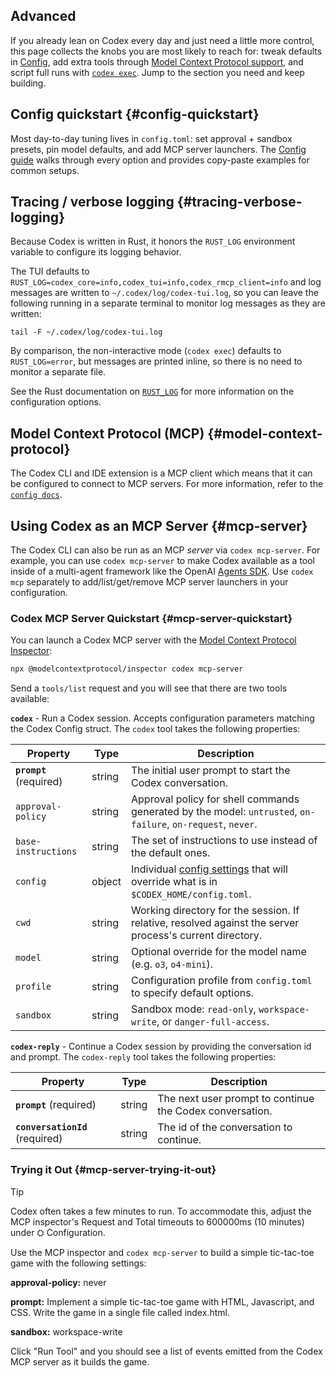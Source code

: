 ## Advanced

If you already lean on Codex every day and just need a little more control, this page collects the knobs you are most likely to reach for: tweak defaults in [Config](./config.md), add extra tools through [Model Context Protocol support](#model-context-protocol), and script full runs with [`codex exec`](./exec.md). Jump to the section you need and keep building.

## Config quickstart {#config-quickstart}

Most day-to-day tuning lives in `config.toml`: set approval + sandbox presets, pin model defaults, and add MCP server launchers. The [Config guide](./config.md) walks through every option and provides copy-paste examples for common setups.

## Tracing / verbose logging {#tracing-verbose-logging}

Because Codex is written in Rust, it honors the `RUST_LOG` environment variable to configure its logging behavior.

The TUI defaults to `RUST_LOG=codex_core=info,codex_tui=info,codex_rmcp_client=info` and log messages are written to `~/.codex/log/codex-tui.log`, so you can leave the following running in a separate terminal to monitor log messages as they are written:

```
tail -F ~/.codex/log/codex-tui.log
```

By comparison, the non-interactive mode (`codex exec`) defaults to `RUST_LOG=error`, but messages are printed inline, so there is no need to monitor a separate file.

See the Rust documentation on [`RUST_LOG`](https://docs.rs/env_logger/latest/env_logger/#enabling-logging) for more information on the configuration options.

## Model Context Protocol (MCP) {#model-context-protocol}

The Codex CLI and IDE extension is a MCP client which means that it can be configured to connect to MCP servers. For more information, refer to the [`config docs`](./config.md#mcp-integration).

## Using Codex as an MCP Server {#mcp-server}

The Codex CLI can also be run as an MCP _server_ via `codex mcp-server`. For example, you can use `codex mcp-server` to make Codex available as a tool inside of a multi-agent framework like the OpenAI [Agents SDK](https://platform.openai.com/docs/guides/agents). Use `codex mcp` separately to add/list/get/remove MCP server launchers in your configuration.

### Codex MCP Server Quickstart {#mcp-server-quickstart}

You can launch a Codex MCP server with the [Model Context Protocol Inspector](https://modelcontextprotocol.io/legacy/tools/inspector):

```bash
npx @modelcontextprotocol/inspector codex mcp-server
```

Send a `tools/list` request and you will see that there are two tools available:

**`codex`** - Run a Codex session. Accepts configuration parameters matching the Codex Config struct. The `codex` tool takes the following properties:

| Property                | Type   | Description                                                                                                                                            |
| ----------------------- | ------ | ------------------------------------------------------------------------------------------------------------------------------------------------------ |
| **`prompt`** (required) | string | The initial user prompt to start the Codex conversation.                                                                                               |
| `approval-policy`       | string | Approval policy for shell commands generated by the model: `untrusted`, `on-failure`, `on-request`, `never`.                                           |
| `base-instructions`     | string | The set of instructions to use instead of the default ones.                                                                                            |
| `config`                | object | Individual [config settings](https://github.com/openai/codex/blob/main/docs/config.md#config) that will override what is in `$CODEX_HOME/config.toml`. |
| `cwd`                   | string | Working directory for the session. If relative, resolved against the server process's current directory.                                               |
| `model`                 | string | Optional override for the model name (e.g. `o3`, `o4-mini`).                                                                                           |
| `profile`               | string | Configuration profile from `config.toml` to specify default options.                                                                                   |
| `sandbox`               | string | Sandbox mode: `read-only`, `workspace-write`, or `danger-full-access`.                                                                                 |

**`codex-reply`** - Continue a Codex session by providing the conversation id and prompt. The `codex-reply` tool takes the following properties:

| Property                        | Type   | Description                                              |
| ------------------------------- | ------ | -------------------------------------------------------- |
| **`prompt`** (required)         | string | The next user prompt to continue the Codex conversation. |
| **`conversationId`** (required) | string | The id of the conversation to continue.                  |

### Trying it Out {#mcp-server-trying-it-out}

> [!TIP]
> Codex often takes a few minutes to run. To accommodate this, adjust the MCP inspector's Request and Total timeouts to 600000ms (10 minutes) under ⛭ Configuration.

Use the MCP inspector and `codex mcp-server` to build a simple tic-tac-toe game with the following settings:

**approval-policy:** never

**prompt:** Implement a simple tic-tac-toe game with HTML, Javascript, and CSS. Write the game in a single file called index.html.

**sandbox:** workspace-write

Click "Run Tool" and you should see a list of events emitted from the Codex MCP server as it builds the game.
